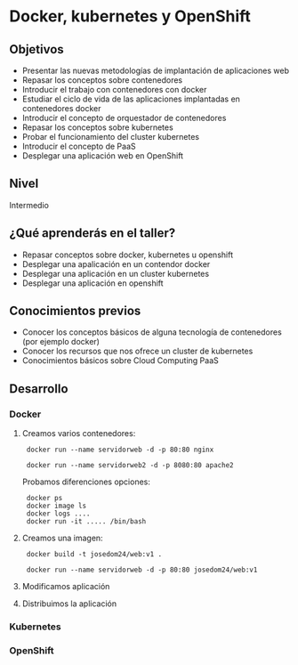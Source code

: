 # Docker, kubernetes y OpenShift

## Objetivos

* Presentar las nuevas metodologías de implantación de aplicaciones web 
* Repasar los conceptos sobre contenedores
* Introducir el trabajo con contenedores con docker
* Estudiar el ciclo de vida de las aplicaciones implantadas en contenedores docker
* Introducir el concepto de orquestador de contenedores
* Repasar los conceptos sobre kubernetes
* Probar el funcionamiento del cluster kubernetes
* Introducir el concepto de PaaS
* Desplegar una aplicación web en OpenShift

## Nivel

Intermedio

## ¿Qué aprenderás en el taller?

* Repasar conceptos sobre docker, kubernetes u openshift
* Desplegar una apalicación en un contendor docker
* Desplegar una aplicación en un cluster kubernetes
* Desplegar una aplicación en openshift

## Conocimientos previos

* Conocer los conceptos básicos de alguna tecnología de contenedores (por ejemplo docker)
* Conocer los recursos que nos ofrece un cluster de kubernetes
* Conocimientos básicos sobre Cloud Computing PaaS

## Desarrollo

### Docker

1. Creamos varios contenedores:
        
        docker run --name servidorweb -d -p 80:80 nginx

        docker run --name servidorweb2 -d -p 8080:80 apache2

    Probamos diferenciones opciones: 

        docker ps
        docker image ls
        docker logs ....
        docker run -it ..... /bin/bash

2. Creamos una imagen:

        docker build -t josedom24/web:v1 .

        docker run --name servidorweb -d -p 80:80 josedom24/web:v1

3. Modificamos aplicación
4. Distribuimos la aplicación

### Kubernetes

### OpenShift

